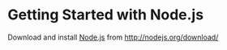 # Getting Started with Node.js

Download and install [Node.js](http://nodejs.org/) from http://nodejs.org/download/
